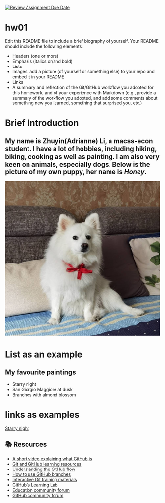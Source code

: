 [![Review Assignment Due Date](https://classroom.github.com/assets/deadline-readme-button-24ddc0f5d75046c5622901739e7c5dd533143b0c8e959d652212380cedb1ea36.svg)](https://classroom.github.com/a/bEPlIkIB)
# hw01

Edit this README file to include a brief biography of yourself. Your README should include the following elements:
* Headers (one or more)
* Emphasis (italics or/and bold)
* Lists
* Images: add a picture (of yourself or something else) to your repo and embed it in your README
* Links
* A summary and reflection of the Git/GitHub workflow you adopted for this homework, and of your experience with Markdown (e.g., provide a summary of the workflow you adopted, and add some comments about something new you learned, something that surprised you, etc.)


# Brief Introduction

## My name is Zhuyin(Adrianne)  Li, a macss-econ student. I have a lot of hobbies, including hiking, biking, cooking as well as painting. I am also very keen on animals, especially dogs. Below is the picture of my own puppy, her name is **_Honey_**.

![Alt text](Honey.jpg)


# List as an example

## My favourite paintings
* Starry night
* San Giorgio Maggiore at dusk
* Branches with almond blossom


# links as examples

[Starry night](https://cdn.britannica.com/78/43678-050-F4DC8D93/Starry-Night-canvas-Vincent-van-Gogh-New-1889.jpg)









## 📚  Resources 
* [A short video explaining what GitHub is](https://www.youtube.com/watch?v=w3jLJU7DT5E&feature=youtu.be) 
* [Git and GitHub learning resources](https://docs.github.com/en/github/getting-started-with-github/git-and-github-learning-resources) 
* [Understanding the GitHub flow](https://guides.github.com/introduction/flow/)
* [How to use GitHub branches](https://www.youtube.com/watch?v=H5GJfcp3p4Q&feature=youtu.be)
* [Interactive Git training materials](https://githubtraining.github.io/training-manual/#/01_getting_ready_for_class)
* [GitHub's Learning Lab](https://lab.github.com/)
* [Education community forum](https://education.github.community/)
* [GitHub community forum](https://github.community/)


[def]: https://www.creative-tim.com/
[def2]: https://cdn.britannica.com/78/43678-050-F4DC8D93/Starry-Night-canvas-Vincent-van-Gogh-New-1889.jpg